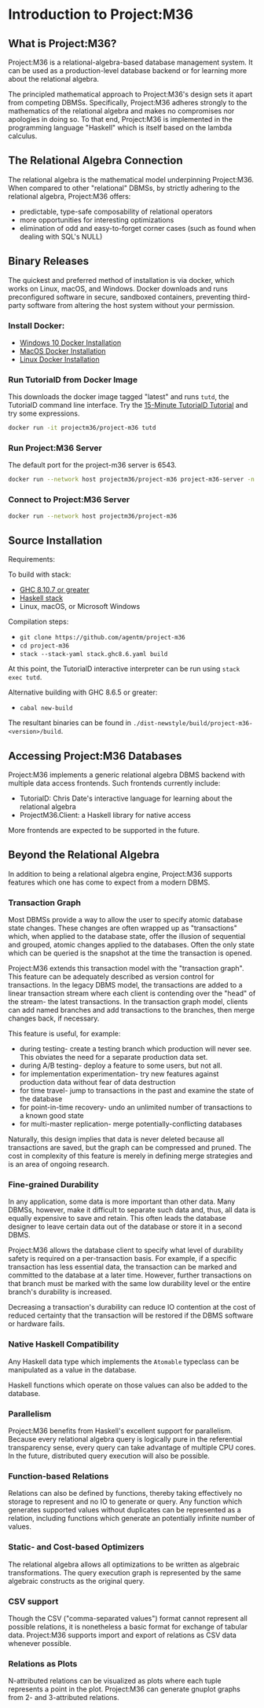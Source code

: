 # Introduction to Project:M36

## What is Project:M36?
Project:M36 is a relational-algebra-based database management system. It can be used as a production-level database backend or for learning more about the relational algebra.

The principled mathematical approach to Project:M36's design sets it apart from competing DBMSs. Specifically, Project:M36 adheres strongly to the mathematics of the relational algebra and makes no compromises nor apologies in doing so. To that end, Project:M36 is implemented in the programming language "Haskell" which is itself based on the lambda calculus.

## The Relational Algebra Connection

The relational algebra is the mathematical model underpinning Project:M36. When compared to other "relational" DBMSs, by strictly adhering to the relational algebra, Project:M36 offers:

* predictable, type-safe composability of relational operators
* more opportunities for interesting optimizations
* elimination of odd and easy-to-forget corner cases (such as found when dealing with SQL's NULL)

## Binary Releases

The quickest and preferred method of installation is via docker, which works on Linux, macOS, and Windows. Docker downloads and runs preconfigured software in secure, sandboxed containers, preventing third-party software from altering the host system without your permission.

### Install Docker:

* [Windows 10 Docker Installation](https://docs.docker.com/docker-for-windows/wsl/)
* [MacOS Docker Installation](https://docs.docker.com/docker-for-mac/install/)
* [Linux Docker Installation](https://docs.docker.com/engine/install/#server)

### Run TutorialD from Docker Image

This downloads the docker image tagged "latest" and runs `tutd`, the TutorialD command line interface. Try the [15-Minute TutorialD Tutorial](15_minute_tutorial.markdown) and try some expressions.

```bash
docker run -it projectm36/project-m36 tutd
```

### Run Project:M36 Server

The default port for the project-m36 server is 6543.

```bash
docker run --network host projectm36/project-m36 project-m36-server -n <database_name>
```

### Connect to Project:M36 Server

```bash
docker run --network host projectm36/project-m36
```

## Source Installation

Requirements:

To build with stack:

* [GHC 8.10.7 or greater](https://www.haskell.org/downloads)
* [Haskell stack](https://docs.haskellstack.org/en/stable/README/)
* Linux, macOS, or Microsoft Windows

Compilation steps:

* ```git clone https://github.com/agentm/project-m36```
* ```cd project-m36```
* ```stack --stack-yaml stack.ghc8.6.yaml build```

At this point, the TutorialD interactive interpreter can be run using ```stack exec tutd```.

Alternative building with GHC 8.6.5 or greater:

* ```cabal new-build```

The resultant binaries can be found in ```./dist-newstyle/build/project-m36-<version>/build```.

## Accessing Project:M36 Databases

Project:M36 implements a generic relational algebra DBMS backend with multiple data access frontends. Such frontends currently include:

* TutorialD: Chris Date's interactive language for learning about the relational algebra
* ProjectM36.Client: a Haskell library for native access

More frontends are expected to be supported in the future.

## Beyond the Relational Algebra

In addition to being a relational algebra engine, Project:M36 supports features which one has come to expect from a modern DBMS.

### Transaction Graph

Most DBMSs provide a way to allow the user to specify atomic database state changes. These changes are often wrapped up as "transactions" which, when applied to the database state, offer the illusion of sequential and grouped, atomic changes applied to the databases. Often the only state which can be queried is the snapshot at the time the transaction is opened.

Project:M36 extends this transaction model with the "transaction graph". This feature can be adequately described as version control for transactions. In the legacy DBMS model, the transactions are added to a linear transaction stream where each client is contending over the "head" of the stream- the latest transactions. In the transaction graph model, clients can add named branches and add transactions to the branches, then merge changes back, if necessary.

This feature is useful, for example:
* during testing- create a testing branch which production will never see. This obviates the need for a separate production data set.
* during A/B testing- deploy a feature to some users, but not all.
* for implementation experimentation- try new features against production data without fear of data destruction
* for time travel- jump to transactions in the past and examine the state of the database
* for point-in-time recovery- undo an unlimited number of transactions to a known good state
* for multi-master replication- merge potentially-conflicting databases

Naturally, this design implies that data is never deleted because all transactions are saved, but the graph can be compressed and pruned. The cost in complexity of this feature is merely in defining merge strategies and is an area of ongoing research.

### Fine-grained Durability

In any application, some data is more important than other data. Many DBMSs, however, make it difficult to separate such data and, thus, all data is equally expensive to save and retain. This often leads the database designer to leave certain data out of the database or store it in a second DBMS.

Project:M36 allows the database client to specify what level of durability safety is required on a per-transaction basis. For example, if a specific transaction has less essential data, the transaction can be marked and committed to the database at a later time. However, further transactions on that branch must be marked with the same low durability level or the entire branch's durability is increased.

Decreasing a transaction's durability can reduce IO contention at the cost of reduced certainty that the transaction will be restored if the DBMS software or hardware fails.

### Native Haskell Compatibility

Any Haskell data type which implements the ```Atomable``` typeclass can be manipulated as a value in the database.

Haskell functions which operate on those values can also be added to the database.

### Parallelism

Project:M36 benefits from Haskell's excellent support for parallelism. Because every relational algebra query is logically pure in the referential transparency sense, every query can take advantage of multiple CPU cores. In the future, distributed query execution will also be possible.

### Function-based Relations

Relations can also be defined by functions, thereby taking effectively no storage to represent and no IO to generate or query. Any function which  generates supported values without duplicates can be represented as a relation, including functions which generate an potentially infinite number of values.

### Static- and Cost-based Optimizers

The relational algebra allows all optimizations to be written as algebraic transformations. The query execution graph is represented by the same algebraic constructs as the original query.

### CSV support

Though the CSV ("comma-separated values") format cannot represent all possible relations, it is nonetheless a basic format for exchange of tabular data. Project:M36 supports import and export of relations as CSV data whenever possible.

### Relations as Plots

N-attributed relations can be visualized as plots where each tuple represents a point in the plot. Project:M36 can generate gnuplot graphs from 2- and 3-attributed relations.
